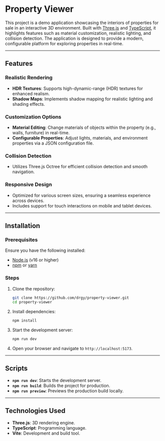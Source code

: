 # Property Viewer

This project is a demo application showcasing the interiors of properties for sale in an interactive 3D environment. Built with [Three.js](https://threejs.org/) and [TypeScript](https://www.typescriptlang.org/), it highlights features such as material customization, realistic lighting, and collision detection. The application is designed to provide a modern, configurable platform for exploring properties in real-time.

---

## Features

### Realistic Rendering
- **HDR Textures**: Supports high-dynamic-range (HDR) textures for enhanced realism.
- **Shadow Maps**: Implements shadow mapping for realistic lighting and shading effects.

### Customization Options
- **Material Editing**: Change materials of objects within the property (e.g., walls, furniture) in real-time.
- **Configurable Properties**: Adjust lights, materials, and environment properties via a JSON configuration file.

### Collision Detection
- Utilizes Three.js Octree for efficient collision detection and smooth navigation.

### Responsive Design
- Optimized for various screen sizes, ensuring a seamless experience across devices.
- Includes support for touch interactions on mobile and tablet devices.

---

## Installation

### Prerequisites
Ensure you have the following installed:
- [Node.js](https://nodejs.org/) (v16 or higher)
- [npm](https://www.npmjs.com/) or [yarn](https://yarnpkg.com/)

### Steps
1. Clone the repository:
   ```bash
   git clone https://github.com/drgy/property-viewer.git
   cd property-viewer
   ```
2. Install dependencies:
   ```bash
   npm install
   ```
3. Start the development server:
   ```bash
   npm run dev
   ```
4. Open your browser and navigate to `http://localhost:5173`.

---

## Scripts
- **`npm run dev`**: Starts the development server.
- **`npm run build`**: Builds the project for production.
- **`npm run preview`**: Previews the production build locally.

---

## Technologies Used
- **Three.js**: 3D rendering engine.
- **TypeScript**: Programming language.
- **Vite**: Development and build tool.
